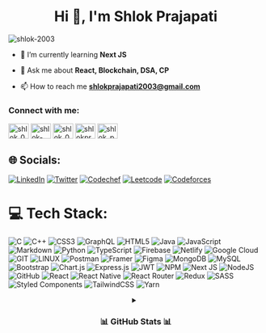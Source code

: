 <h1 align="center">Hi 👋, I'm Shlok Prajapati</h1>

<p align="left"> <img src="https://komarev.com/ghpvc/?username=shlok-2003&label=Profile%20views&color=0e75b6&style=flat" alt="shlok-2003" /> </p>

- 🌱 I’m currently learning **Next JS**

- 💬 Ask me about **React, Blockchain, DSA, CP**

- 📫 How to reach me **shlokprajapati2003@gmail.com**

<h3 align="left">Connect with me:</h3>
<p align="left">
<a href="https://twitter.com/shlok_03" target="blank"><img align="center" src="https://raw.githubusercontent.com/rahuldkjain/github-profile-readme-generator/master/src/images/icons/Social/twitter.svg" alt="shlok_03" height="30" width="40" /></a>
<a href="https://linkedin.com/in/shlok-2003s" target="blank"><img align="center" src="https://raw.githubusercontent.com/rahuldkjain/github-profile-readme-generator/master/src/images/icons/Social/linked-in-alt.svg" alt="shlok-2003s" height="30" width="40" /></a>
<a href="https://www.codechef.com/users/shlok_03" target="blank"><img align="center" src="https://cdn.jsdelivr.net/npm/simple-icons@3.1.0/icons/codechef.svg" alt="shlok_03" height="30" width="40" /></a>
<a href="https://www.hackerrank.com/shlokprajapati21" target="blank"><img align="center" src="https://raw.githubusercontent.com/rahuldkjain/github-profile-readme-generator/master/src/images/icons/Social/hackerrank.svg" alt="shlokprajapati21" height="30" width="40" /></a>
<a href="https://codeforces.com/profile/shlok_prajapati" target="blank"><img align="center" src="https://raw.githubusercontent.com/rahuldkjain/github-profile-readme-generator/master/src/images/icons/Social/codeforces.svg" alt="shlok_prajapati" height="30" width="40" /></a>
</p>

## 🌐 Socials:
[![LinkedIn](https://img.shields.io/badge/LinkedIn-%230077B5.svg?logo=linkedin&logoColor=white)](https://linkedin.com/in/shlok-2003s)
[![Twitter](https://img.shields.io/badge/Twitter-%231DA1F2.svg?logo=Twitter&logoColor=%2300599C)](https://twitter.com/shlok_03)
[![Codechef](https://img.shields.io/badge/CodeChef-%23F7931E.svg?logo=codechef&logoColor=%FFE5B4)](https://www.codechef.com/users/shlok_03)
[![Leetcode](https://img.shields.io/badge/Leetcode-%23323330.svg?logo=leetcode&logoColor=orange)](https://leetcode.com/shlok_2003s/)
[![Codeforces](https://img.shields.io/badge/Codeforces-%233F4F75.svg?logo=codeforces&logoColor=%2300599C)](https://codeforces.com/profile/shlok_prajapati)

# 💻 Tech Stack:
![C](https://img.shields.io/badge/c-%2300599C.svg?style=for-the-badge&logo=c&logoColor=white) ![C++](https://img.shields.io/badge/c++-%2300599C.svg?style=for-the-badge&logo=c%2B%2B&logoColor=white) ![CSS3](https://img.shields.io/badge/css3-%231572B6.svg?style=for-the-badge&logo=css3&logoColor=white) ![GraphQL](https://img.shields.io/badge/-GraphQL-E10098?style=for-the-badge&logo=graphql&logoColor=white) ![HTML5](https://img.shields.io/badge/html5-%23E34F26.svg?style=for-the-badge&logo=html5&logoColor=white) ![Java](https://img.shields.io/badge/java-%23ED8B00.svg?style=for-the-badge&logo=java&logoColor=white) ![JavaScript](https://img.shields.io/badge/javascript-%23323330.svg?style=for-the-badge&logo=javascript&logoColor=%23F7DF1E) ![Markdown](https://img.shields.io/badge/markdown-%23000000.svg?style=for-the-badge&logo=markdown&logoColor=white) ![Python](https://img.shields.io/badge/python-3670A0?style=for-the-badge&logo=python&logoColor=ffdd54) ![TypeScript](https://img.shields.io/badge/typescript-%23007ACC.svg?style=for-the-badge&logo=typescript&logoColor=white) ![Firebase](https://img.shields.io/badge/firebase-%23039BE5.svg?style=for-the-badge&logo=firebase) ![Netlify](https://img.shields.io/badge/netlify-%23000000.svg?style=for-the-badge&logo=netlify&logoColor=#00C7B7) ![Google Cloud](https://img.shields.io/badge/Google%20Cloud-%234285F4.svg?style=for-the-badge&logo=google-cloud&logoColor=white) ![GIT](https://img.shields.io/badge/Git-fc6d26?style=for-the-badge&logo=git&logoColor=white) ![LINUX](https://img.shields.io/badge/Linux-FCC624?style=for-the-badge&logo=linux&logoColor=black) ![Postman](https://img.shields.io/badge/Postman-FF6C37?style=for-the-badge&logo=postman&logoColor=white) ![Framer](https://img.shields.io/badge/Framer-black?style=for-the-badge&logo=framer&logoColor=blue) 	![Figma](https://img.shields.io/badge/figma-%23F24E1E.svg?style=for-the-badge&logo=figma&logoColor=white) ![MongoDB](https://img.shields.io/badge/MongoDB-%234ea94b.svg?style=for-the-badge&logo=mongodb&logoColor=white) ![MySQL](https://img.shields.io/badge/mysql-%2300f.svg?style=for-the-badge&logo=mysql&logoColor=white) ![Bootstrap](https://img.shields.io/badge/bootstrap-%23563D7C.svg?style=for-the-badge&logo=bootstrap&logoColor=white) ![Chart.js](https://img.shields.io/badge/chart.js-F5788D.svg?style=for-the-badge&logo=chart.js&logoColor=white) ![Express.js](https://img.shields.io/badge/express.js-%23404d59.svg?style=for-the-badge&logo=express&logoColor=%2361DAFB) ![JWT](https://img.shields.io/badge/JWT-black?style=for-the-badge&logo=JSON%20web%20tokens) ![NPM](https://img.shields.io/badge/NPM-%23000000.svg?style=for-the-badge&logo=npm&logoColor=white) ![Next JS](https://img.shields.io/badge/Next-black?style=for-the-badge&logo=next.js&logoColor=white) ![NodeJS](https://img.shields.io/badge/node.js-6DA55F?style=for-the-badge&logo=node.js&logoColor=white) ![GitHub](https://img.shields.io/badge/GitHub-%23121011.svg?style=for-the-badge&logo=github&logoColor=white) ![React](https://img.shields.io/badge/react-%2320232a.svg?style=for-the-badge&logo=react&logoColor=%2361DAFB) ![React Native](https://img.shields.io/badge/react_native-%2320232a.svg?style=for-the-badge&logo=react&logoColor=%2361DAFB) ![React Router](https://img.shields.io/badge/React_Router-CA4245?style=for-the-badge&logo=react-router&logoColor=white) ![Redux](https://img.shields.io/badge/redux-%23593d88.svg?style=for-the-badge&logo=redux&logoColor=white) ![SASS](https://img.shields.io/badge/SASS-hotpink.svg?style=for-the-badge&logo=SASS&logoColor=white) ![Styled Components](https://img.shields.io/badge/styled--components-DB7093?style=for-the-badge&logo=styled-components&logoColor=white) ![TailwindCSS](https://img.shields.io/badge/tailwindcss-%2338B2AC.svg?style=for-the-badge&logo=tailwind-css&logoColor=white) ![Yarn](https://img.shields.io/badge/yarn-%232C8EBB.svg?style=for-the-badge&logo=yarn&logoColor=white)

<details align="center">
  <summary font-weight="bold" ><h3>  📊 GitHub Stats 📊 </h3></summary>
  <br>
  
![](https://github-readme-stats.vercel.app/api?username=shlok-2003&theme=jolly&hide_border=false&include_all_commits=true&count_private=true)<br/>
![](https://github-readme-streak-stats.herokuapp.com/?user=shlok-2003&theme=jolly&hide_border=false)<br/>
![](https://github-readme-stats.vercel.app/api/top-langs/?username=shlok-2003&theme=jolly&hide_border=false&include_all_commits=true&count_private=true&layout=compact)<br/>
![](https://github-contributor-stats.vercel.app/api?username=shlok-2003&limit=5&theme=jolly&hide_border=false&combine_all_yearly_contributions=true)
 
 <br>
</details>

